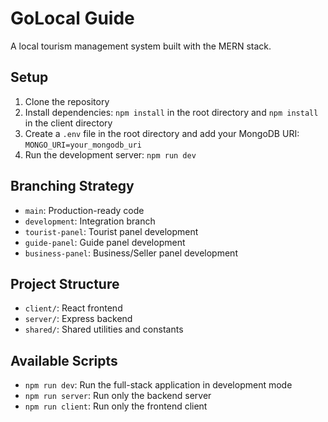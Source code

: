 # GoLocal Guide

A local tourism management system built with the MERN stack.

## Setup

1. Clone the repository
2. Install dependencies: `npm install` in the root directory and `npm install` in the client directory
3. Create a `.env` file in the root directory and add your MongoDB URI: `MONGO_URI=your_mongodb_uri`
4. Run the development server: `npm run dev`

## Branching Strategy

- `main`: Production-ready code
- `development`: Integration branch
- `tourist-panel`: Tourist panel development
- `guide-panel`: Guide panel development
- `business-panel`: Business/Seller panel development

## Project Structure

- `client/`: React frontend
- `server/`: Express backend
- `shared/`: Shared utilities and constants

## Available Scripts

- `npm run dev`: Run the full-stack application in development mode
- `npm run server`: Run only the backend server
- `npm run client`: Run only the frontend client
